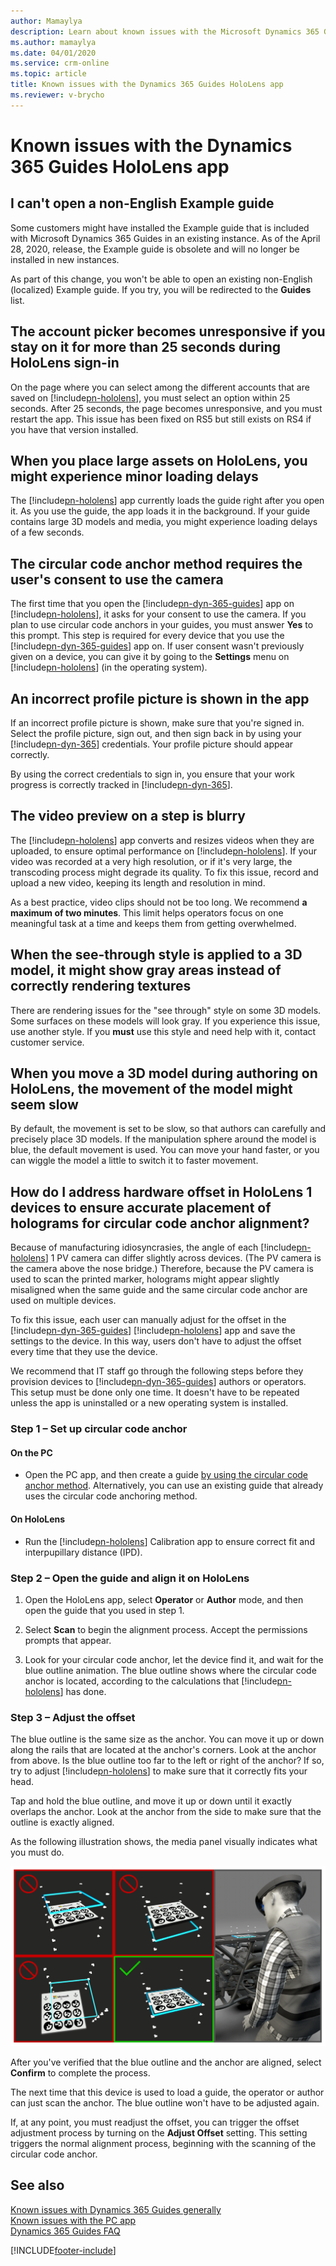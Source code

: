 ```yaml
---
author: Mamaylya
description: Learn about known issues with the Microsoft Dynamics 365 Guides HoloLens app.
ms.author: mamaylya
ms.date: 04/01/2020
ms.service: crm-online
ms.topic: article
title: Known issues with the Dynamics 365 Guides HoloLens app
ms.reviewer: v-brycho
---
```


# Known issues with the Dynamics 365 Guides HoloLens app

## I can't open a non-English Example guide

Some customers might have installed the Example guide that is included with Microsoft Dynamics 365 Guides in an existing instance. As of the April 28, 2020, release, the Example guide is obsolete and will no longer be installed in new instances. 

As part of this change, you won't be able to open an existing non-English (localized) Example guide. If you try, you will be redirected to the **Guides** list.

## The account picker becomes unresponsive if you stay on it for more than 25 seconds during HoloLens sign-in 

On the page where you can select among the different accounts that are saved on [!include[pn-hololens](../includes/pn-hololens.md)], you must select an option within 25 seconds. After 25 seconds, the page becomes unresponsive, and you must restart the app. This issue has been fixed on RS5 but still exists on RS4 if you have that version installed.

## When you place large assets on HoloLens, you might experience minor loading delays

The [!include[pn-hololens](../includes/pn-hololens.md)] app currently loads the guide right after you open it. As you use the guide, the app loads it in the background. If your guide contains large 3D models and media, you might experience loading delays of a few seconds.

## The circular code anchor method requires the user's consent to use the camera

The first time that you open the [!include[pn-dyn-365-guides](../includes/pn-dyn-365-guides.md)] app on [!include[pn-hololens](../includes/pn-hololens.md)], it asks for your consent to use the camera. If you plan to use circular code anchors in your guides, you must answer **Yes** to this prompt. This step is required for every device that you use the [!include[pn-dyn-365-guides](../includes/pn-dyn-365-guides.md)] app on. If user consent wasn't previously given on a device, you can give it by going to the **Settings** menu on [!include[pn-hololens](../includes/pn-hololens.md)] (in the operating system). 

## An incorrect profile picture is shown in the app 

If an incorrect profile picture is shown, make sure that you're signed in. Select the profile picture, sign out, and then sign back in by using your [!include[pn-dyn-365](../includes/pn-dyn-365.md)] credentials. Your profile picture should appear correctly.

By using the correct credentials to sign in, you ensure that your work progress is correctly tracked in [!include[pn-dyn-365](../includes/pn-dyn-365.md)].

## The video preview on a step is blurry

The [!include[pn-hololens](../includes/pn-hololens.md)] app converts and resizes videos when they are uploaded, to ensure optimal performance on [!include[pn-hololens](../includes/pn-hololens.md)]. If your video was recorded at a very high resolution, or if it's very large, the transcoding process might degrade its quality. To fix this issue, record and upload a new video, keeping its length and resolution in mind.

As a best practice, video clips should not be too long. We recommend **a maximum of two minutes**. This limit helps operators focus on one meaningful task at a time and keeps them from getting overwhelmed. 

## When the see-through style is applied to a 3D model, it might show gray areas instead of correctly rendering textures 

There are rendering issues for the "see through" style on some 3D models. Some surfaces on these models will look gray. If you experience this issue, use another style. If you **must** use this style and need help with it, contact customer service.

## When you move a 3D model during authoring on HoloLens, the movement of the model might seem slow

By default, the movement is set to be slow, so that authors can carefully and precisely place 3D models. If the manipulation sphere around the model is blue, the default movement is used. You can move your hand faster, or you can wiggle the model a little to switch it to faster movement. 

## How do I address hardware offset in HoloLens 1 devices to ensure accurate placement of holograms for circular code anchor alignment?
 
Because of manufacturing idiosyncrasies, the angle of each [!include[pn-hololens](../includes/pn-hololens.md)] 1 PV camera can differ slightly across devices. (The PV camera is the camera above the nose bridge.) Therefore, because the PV camera is used to scan the printed marker, holograms might appear slightly misaligned when the same guide and the same circular code anchor are used on multiple devices.
 
To fix this issue, each user can manually adjust for the offset in the [!include[pn-dyn-365-guides](../includes/pn-dyn-365-guides.md)] [!include[pn-hololens](../includes/pn-hololens.md)] app and save the settings to the device. In this way, users don't have to adjust the offset every time that they use the device. 

We recommend that IT staff go through the following steps before they provision devices to [!include[pn-dyn-365-guides](../includes/pn-dyn-365-guides.md)] authors or operators. This setup must be done only one time. It doesn't have to be repeated unless the app is uninstalled or a new operating system is installed.
 
### Step 1 – Set up circular code anchor

#### On the PC

- Open the PC app, and then create a guide [by using the circular code anchor method](anchor.md). Alternatively, you can use an existing guide that already uses the circular code anchoring method.

#### On HoloLens

- Run the [!include[pn-hololens](../includes/pn-hololens.md)] Calibration app to ensure correct fit and interpupillary distance (IPD).
 
### Step 2 – Open the guide and align it on HoloLens

1.	Open the HoloLens app, select **Operator** or **Author** mode, and then open the guide that you used in step 1.

2.	Select **Scan** to begin the alignment process. Accept the permissions prompts that appear. 

3. Look for your circular code anchor, let the device find it, and wait for the blue outline animation. The blue outline shows where the circular code anchor is located, according to the calculations that [!include[pn-hololens](../includes/pn-hololens.md)] has done.

### Step 3 – Adjust the offset

The blue outline is the same size as the anchor. You can move it up or down along the rails that are located at the anchor's corners. Look at the anchor from above. Is the blue outline too far to the left or right of the anchor? If so, try to adjust [!include[pn-hololens](../includes/pn-hololens.md)] to make sure that it correctly fits your head.

Tap and hold the blue outline, and move it up or down until it exactly overlaps the anchor. Look at the anchor from the side to make sure that the outline is exactly aligned.
 
As the following illustration shows, the media panel visually indicates what you must do.

![Adjusting the offset of the circular code anchor](media/adjust-marker-offset.png "Adjusting the offset of the circular code anchor")

After you've verified that the blue outline and the anchor are aligned, select **Confirm** to complete the process. 

The next time that this device is used to load a guide, the operator or author can just scan the anchor. The blue outline won't have to be adjusted again. 

If, at any point, you must readjust the offset, you can trigger the offset adjustment process by turning on the **Adjust Offset** setting. This setting triggers the normal alignment process, beginning with the scanning of the circular code anchor.

## See also

[Known issues with Dynamics 365 Guides generally](known-issues.md)<br>
[Known issues with the PC app](known-issues-pc-app.md)<br>
[Dynamics 365 Guides FAQ](faq.md)


[!INCLUDE[footer-include](../includes/footer-banner.md)]
